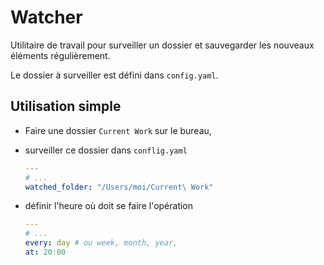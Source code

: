 # Watcher

Utilitaire de travail pour surveiller un dossier et sauvegarder les nouveaux éléments régulièrement.

Le dossier à surveiller est défini dans `config.yaml`.

## Utilisation simple

* Faire une dossier `Current Work` sur le bureau,
* surveiller ce dossier dans `conflig.yaml`
  
  ~~~yaml
  ---
  # ...
  watched_folder: "/Users/moi/Current\ Work"
  ~~~

* définir l'heure où doit se faire l'opération

  ~~~yaml
  ---
  # ...
  every: day # ou week, month, year,
  at: 20:00
  ~~~
